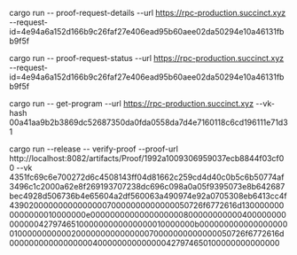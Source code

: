 

cargo run -- proof-request-details --url https://rpc-production.succinct.xyz --request-id=4e94a6a152d166b9c26faf27e406ead95b60aee02da50294e10a46131fbb9f5f

cargo run -- proof-request-status --url https://rpc-production.succinct.xyz --request-id=4e94a6a152d166b9c26faf27e406ead95b60aee02da50294e10a46131fbb9f5f

cargo run -- get-program --url https://rpc-production.succinct.xyz --vk-hash 00a41aa9b2b3869dc52687350da0fda0558da7d4e7160118c6cd196111e71d31

cargo run --release -- verify-proof --proof-url http://localhost:8082/artifacts/Proof/1992a1009306959037ecb8844f03cf00 --vk 4351fc69c6e700272d6c4508143ff04d81662c259cd4d40c0b5c6b50774af3496c1c2000a62e8f269193707238dc696c098a0a05f9395073e8b642687bec4928d506736b4e65604a2df560063a490974e92a0705308eb6413cc4f4390200000000000000070000000000000050726f6772616d1300000000000000010000000e0000000000000000000800000000000400000000000000427974651000000000000000010000000b0000000000000000000100000000000200000000000000070000000000000050726f6772616d00000000000000000400000000000000427974650100000000000000
